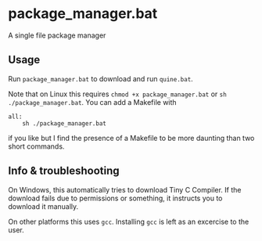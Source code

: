# package_manager.bat
A single file package manager

## Usage
Run `package_manager.bat` to download and run `quine.bat`.

Note that on Linux this requires `chmod +x package_manager.bat` or `sh ./package_manager.bat`. You can add a Makefile with
```make
all:
	sh ./package_manager.bat
```
if you like but I find the presence of a Makefile to be more daunting than two short commands.

## Info & troubleshooting
On Windows, this automatically tries to download Tiny C Compiler. If the download fails due to permissions or something, it instructs you to download it manually.

On other platforms this uses `gcc`. Installing `gcc` is left as an excercise to the user.
